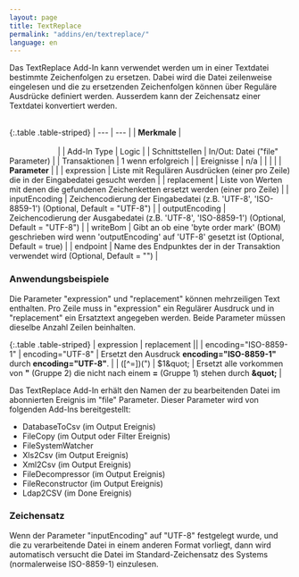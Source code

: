 ```yaml
---
layout: page
title: TextReplace
permalink: "addins/en/textreplace/"
language: en
---
```


Das TextReplace Add-In kann verwendet werden um in einer Textdatei bestimmte Zeichenfolgen zu ersetzen. Dabei wird die Datei zeilenweise eingelesen und die zu ersetzenden Zeichenfolgen können über Reguläre Ausdrücke definiert werden. Ausserdem kann der Zeichensatz einer Textdatei konvertiert werden.<br /><br />

{:.table .table-striped}
| --- | --- |
| __Merkmale__ | &nbsp;&nbsp;&nbsp;&nbsp;&nbsp;&nbsp;&nbsp;&nbsp;&nbsp;&nbsp;&nbsp;&nbsp;&nbsp;&nbsp;&nbsp;&nbsp;&nbsp;&nbsp;&nbsp;&nbsp;&nbsp;&nbsp;&nbsp;&nbsp;&nbsp;&nbsp;&nbsp;&nbsp;&nbsp;&nbsp;&nbsp;&nbsp;&nbsp;&nbsp;&nbsp;&nbsp;&nbsp;&nbsp;&nbsp;&nbsp;&nbsp;&nbsp;&nbsp;&nbsp;&nbsp;&nbsp;&nbsp;&nbsp;&nbsp;&nbsp;&nbsp;&nbsp;&nbsp;&nbsp;&nbsp;&nbsp;&nbsp;&nbsp;&nbsp;&nbsp;&nbsp;&nbsp;&nbsp;&nbsp;&nbsp;&nbsp;&nbsp;&nbsp;&nbsp;&nbsp;&nbsp;&nbsp;&nbsp;&nbsp;&nbsp;&nbsp;&nbsp;&nbsp;&nbsp;&nbsp;&nbsp;&nbsp;&nbsp;&nbsp;&nbsp;&nbsp;&nbsp;&nbsp;&nbsp;&nbsp;&nbsp;&nbsp;&nbsp;&nbsp;&nbsp;&nbsp;&nbsp;&nbsp;&nbsp;&nbsp;&nbsp;&nbsp;&nbsp;&nbsp;&nbsp;&nbsp;&nbsp;&nbsp;&nbsp;&nbsp;&nbsp;&nbsp;&nbsp;&nbsp;&nbsp;&nbsp;&nbsp;&nbsp;&nbsp;&nbsp;&nbsp;&nbsp;&nbsp;&nbsp;&nbsp;&nbsp;&nbsp;&nbsp;&nbsp;&nbsp;&nbsp;&nbsp;&nbsp;&nbsp;&nbsp;&nbsp;&nbsp;&nbsp;&nbsp;&nbsp;&nbsp;&nbsp;&nbsp;&nbsp;&nbsp;&nbsp;&nbsp;&nbsp;&nbsp; |
| Add-In Type | Logic |
| Schnittstellen | In/Out: Datei ("file" Parameter) |
| Transaktionen | 1 wenn erfolgreich |
| Ereignisse | n/a |
| | |
| __Parameter__ | |
| expression | Liste mit Regulären Ausdrücken (einer pro Zeile) die in der Eingabedatei gesucht werden |
| replacement | Liste von Werten mit denen die gefundenen Zeichenketten ersetzt werden (einer pro Zeile) |
| inputEncoding | Zeichencodierung der Eingabedatei (z.B. 'UTF-8', 'ISO-8859-1') (Optional, Default = "UTF-8") |
| outputEncoding | Zeichencodierung der Ausgabedatei (z.B. 'UTF-8', 'ISO-8859-1') (Optional, Default = "UTF-8") |
| writeBom | Gibt an ob eine 'byte order mark' (BOM) geschrieben wird wenn 'outputEncoding' auf 'UTF-8' gesetzt ist (Optional, Default = true) |
| endpoint | Name des Endpunktes der in der Transaktion verwendet wird (Optional, Default = "") |

### Anwendungsbeispiele 

Die Parameter "expression" und "replacement" können mehrzeiligen Text enthalten. Pro Zeile muss in "expression" ein Regulärer Ausdruck und in "replacement" ein Ersatztext angegeben werden. Beide Parameter müssen dieselbe Anzahl Zeilen beinhalten.

{:.table .table-striped}
| expression | replacement ||
| encoding="ISO-8859-1" | encoding="UTF-8" | Ersetzt den Ausdruck __encoding="ISO-8859-1"__ durch __encoding="UTF-8"__. |
| ([^=])(") | $1&amp;quot; | Ersetzt alle vorkommen von __"__ (Gruppe 2) die nicht nach einem __=__ (Gruppe 1) stehen durch __&amp;quot;__ |

Das TextReplace Add-In erhält den Namen der zu bearbeitenden Datei im abonnierten Ereignis im "file" Parameter. Dieser Parameter wird von folgenden Add-Ins bereitgestellt:

* DatabaseToCsv (im Output Ereignis)
* FileCopy (im Output oder Filter Ereignis)
* FileSystemWatcher 
* Xls2Csv (im Output Ereignis)
* Xml2Csv (im Output Ereignis)
* FileDecompressor (im Output Ereignis)
* FileReconstructor (im Output Ereignis)
* Ldap2CSV (im Done Ereignis)


### Zeichensatz

Wenn der Parameter "inputEncoding" auf "UTF-8" festgelegt wurde, und die zu verarbeitende Datei in einem anderen Format vorliegt, dann wird automatisch versucht die Datei im Standard-Zeichensatz des Systems (normalerweise ISO-8859-1) einzulesen.



